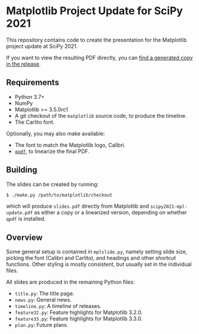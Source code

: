 Matplotlib Project Update for SciPy 2021
========================================

This repository contains code to create the presentation for the Matplotlib
project update at SciPy 2021.

If you want to view the resulting PDF directly, you can [find a generated copy
in the release](https://github.com/QuLogic/scipy2021-mpl-update/releases).

Requirements
------------

* Python 3.7+
* NumPy
* Matplotlib >= 3.5.0rc1
* A git checkout of the `matplotlib` source code, to produce the timeline.
* The Carlito font.

Optionally, you may also make available:

* The font to match the Matplotlib logo, Calibri.
* [`qpdf`](http://qpdf.sourceforge.net/), to linearize the final PDF.

Building
--------

The slides can be created by running:

```bash
$ ./make.py /path/to/matplotlib/checkout
```

which will produce `slides.pdf` directly from Matplotlib and
`scipy2021-mpl-update.pdf` as either a copy or a linearized version, depending
on whether `qpdf` is installed.

Overview
--------

Some general setup is contained in `mplslide.py`, namely setting slide size,
picking the font (Calibri and Carlito), and headings and other shortcut
functions. Other styling is mostly consistent, but usually set in the
individual files.

All slides are produced in the remaining Python files:

* `title.py`: The title page.
* `news.py`: General news.
* `timeline.py`: A timeline of releases.
* `feature32.py`: Feature highlights for Matplotlib 3.2.0.
* `feature33.py`: Feature highlights for Matplotlib 3.3.0.
* `plan.py`: Future plans.
